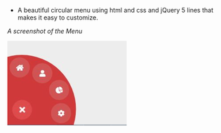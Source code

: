  - A beautiful circular menu using html and css and jQuery 5 lines that makes it easy to customize.
 
 _A screenshot of the Menu_
 
 ![Circle-Menu](https://raw.githubusercontent.com/Ned-Magician/Circle-menu/main/Circle%20menu/Capture.JPG)
 
